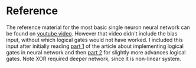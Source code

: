 # Reference

The reference material for the most basic single neuron neural network can be found on [youtube video](https://www.youtube.com/watch?v=kft1AJ9WVDk&t=709s). However that video didn't include the bias input, without which logical gates would not have worked. I included this input after initially reading [part 1](https://medium.com/analytics-vidhya/implementing-logic-gates-using-neural-networks-part-1-f8c0d3c48332) of the article about implementing logical gates in neural network and then [part 2](https://towardsdatascience.com/implementing-logic-gates-using-neural-networks-part-2-b284cc159fce) for slightly more advances logical gates. Note XOR required deeper network, since it is non-linear system.
